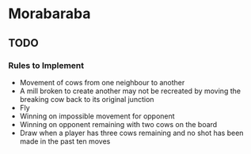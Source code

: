 # Morabaraba

## TODO

### Rules to Implement
- Movement of cows from one neighbour to another
- A mill broken to create another may not be recreated by moving the breaking cow back to its original junction
- Fly
- Winning on impossible movement for opponent
- Winning on opponent remaining with two cows on the board
- Draw when a player has three cows remaining and no shot has been made in the past ten moves
